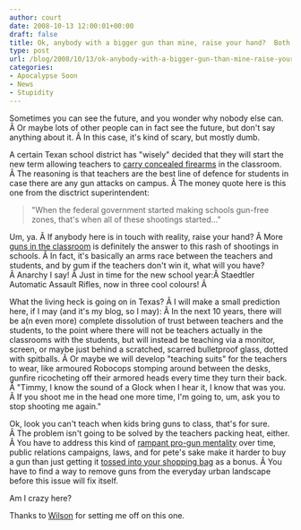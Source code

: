```yaml
---
author: court
date: 2008-10-13 12:00:01+00:00
draft: false
title: Ok, anybody with a bigger gun than mine, raise your hand?  Both of them...
type: post
url: /blog/2008/10/13/ok-anybody-with-a-bigger-gun-than-mine-raise-your-hand-both-of-them/
categories:
- Apocalypse Soon
- News
- Stupidity
---
```


Sometimes you can see the future, and you wonder why nobody else can. Â Or maybe lots of other people can in fact see the future, but don't say anything about it. Â In this case, it's kind of scary, but mostly dumb.

A certain Texan school district has "wisely" decided that they will start the new term allowing teachers to [carry concealed firearms](http://news.bbc.co.uk/2/hi/americas/7564654.stm) in the classroom. Â The reasoning is that teachers are the best line of defence for students in case there are any gun attacks on campus. Â The money quote here is this one from the disctrict superintendent:


<blockquote>"When the federal government started making schools gun-free zones, that's when all of these shootings started..."</blockquote>


Um, ya. Â If anybody here is in touch with reality, raise your hand? Â More [guns in the classroom](http://www.vallentyne.com/blog/2008/05/22/rampant-gun-tards/) is definitely the answer to this rash of shootings in schools. Â In fact, it's basically an arms race between the teachers and students, and by gum if the teachers don't win it, what will you have? Â Anarchy I say! Â Just in time for the new school year:Â Staedtler Automatic Assault Rifles, now in three cool colours! Â 

What the living heck is going on in Texas? Â I will make a small prediction here, if I may (and it's my blog, so I may): Â In the next 10 years, there will be a(n even more) complete dissolution of trust between teachers and the students, to the point where there will not be teachers actually in the classrooms with the students, but will instead be teaching via a monitor, screen, or maybe just behind a scratched, scarred bulletproof glass, dotted with spitballs. Â Or maybe we will develop "teaching suits" for the teachers to wear, like armoured Robocops stomping around between the desks, gunfire ricocheting off their armored heads every time they turn their back. Â "Timmy, I know the sound of a Glock when I hear it, I know that was you. Â If you shoot me in the head one more time, I'm going to, um, ask you to stop shooting me again."

Ok, look you can't teach when kids bring guns to class, that's for sure. Â The problem isn't going to be solved by the teachers packing heat, either. Â You have to address this kind of [rampant pro-gun mentality](http://www.vallentyne.com/blog/2008/06/10/openly-displaying-your-contempt-for-civilization/) over time, public relations campaigns, laws, and for pete's sake make it harder to buy a gun than just getting it [tossed into your shopping bag](http://www.vallentyne.com/blog/2008/05/23/gun-tards-part-2/) as a bonus. Â You have to find a way to remove guns from the everyday urban landscape before this issue will fix itself.

Am I crazy here?

Thanks to [Wilson](http://robertwilsonphoto.com/) for setting me off on this one.
